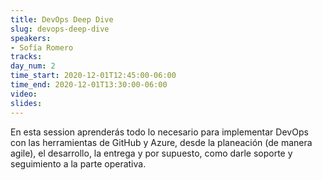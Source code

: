 ```yaml
---
title: DevOps Deep Dive
slug: devops-deep-dive
speakers: 
- Sofía Romero
tracks:
day_num: 2
time_start: 2020-12-01T12:45:00-06:00
time_end: 2020-12-01T13:30:00-06:00
video:
slides:
---
```


En esta session aprenderás todo lo necesario para implementar DevOps con las herramientas de GitHub y Azure, desde la planeación (de manera agile), el desarrollo, la entrega y por supuesto, como darle soporte y seguimiento a la parte operativa.

